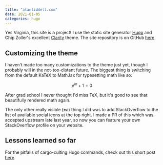 ```yaml
---
title: "alanliddell.com"
date: 2021-01-05
categories: hugo
---
```


Yes Virginia, this site is a project!
I use the static site generator [Hugo][hugo] and Chip Zoller's excellent [Clarity][clarity] theme.
The site repository is on GitHub [here][github].

## Customizing the theme

I haven't made too many customizations to the theme just yet, though I probably will in the not-too-distant future.
The biggest thing is switching from the default KaTeX to MathJax for typesetting math like so:

$$e^{i \pi} + 1 = 0$$

After grad school I never thought I'd miss TeX, but it's good to see that beautifully rendered math again.

The only other really visible ($\pm \varepsilon$) thing I did was to add StackOverflow to the list of available social icons at the top right.
I made a PR of this which was accepted upstream late last year, so now you can feature your own StackOverflow profile on your website.

## Lessons learned so far

For the pitfalls of cargo-culting Hugo commands, check out this short post [here][1].

[clarity]: https://github.com/chipzoller/hugo-clarity
[github]: https://github.com/aliddell/alanliddell.com
[hugo]: https://gohugo.io
[1]: /posts/just-read-the-instructions/
